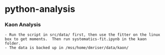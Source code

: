 # python-analysis

### Kaon Analysis 
    - Run the script in src/data/ first, then use the fitter on the linux box to get moments.  Then run systematics-fit.ipynb in the kaon folder. 
    - The data is backed up in /mss/home/dmriser/data/kaon/